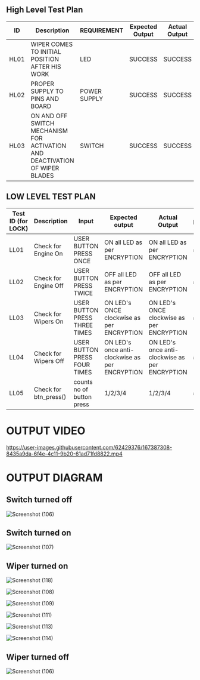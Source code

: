
## High Level Test Plan

| ID | Description | REQUIREMENT | Expected Output | Actual Output | Status |
| ------ | --------- | ------ | ----- | ----- | ----- |
| HL01 | WIPER COMES TO INITIAL POSITION AFTER HIS WORK | LED | SUCCESS | SUCCESS | IMPLEMENTED  |
| HL02 | PROPER SUPPLY TO PINS AND BOARD | POWER SUPPLY | SUCCESS | SUCCESS | IMPLEMENTED |
| HL03 | ON AND OFF SWITCH MECHANISM FOR ACTIVATION AND DEACTIVATION OF WIPER BLADES  | SWITCH | SUCCESS | SUCCESS | IMPLEMENTED |


## LOW LEVEL TEST PLAN

| Test ID (for LOCK)| Description | Input | Expected output | Actual Output | passed/not |
| --- | --- | --- | --- | --- | --- |
| LL01 | Check for Engine On | USER BUTTON PRESS ONCE  |  ON all LED as per ENCRYPTION |  ON all LED as per ENCRYPTION | ✅ |
| LL02 | Check for Engine Off | USER BUTTON PRESS TWICE  |  OFF all LED as per ENCRYPTION |  OFF all LED as per ENCRYPTION | ✅ |
| LL03 | Check for Wipers On | USER BUTTON PRESS THREE TIMES |  ON LED's ONCE clockwise as per ENCRYPTION |   ON LED's ONCE clockwise as per ENCRYPTION | ✅ |
| LL04 | Check for Wipers Off | USER BUTTON PRESS FOUR TIMES |  ON LED's once anti-clockwise as per ENCRYPTION |   ON LED's once anti-clockwise as per ENCRYPTION | ✅ |
| LL05 | Check for btn_press() | counts no of button press  | 1/2/3/4 | 1/2/3/4 | ✅ |

# OUTPUT VIDEO

https://user-images.githubusercontent.com/62429376/167387308-8435a9da-6f4e-4c11-9b20-61ad71fd8822.mp4

# OUTPUT DIAGRAM

## Switch turned off

![Screenshot (106)](https://user-images.githubusercontent.com/62429376/167388539-46c3632a-74a7-4bb7-98e7-c61324d76512.png)

## Switch turned on 

![Screenshot (107)](https://user-images.githubusercontent.com/62429376/167388545-68d0f225-2156-428b-b6a4-75d02bdfbbe0.png)

## Wiper turned on

![Screenshot (118)](https://user-images.githubusercontent.com/62429376/167388551-79b6e314-6096-4fb6-b4f4-e77c11f0b8f7.png)

![Screenshot (108)](https://user-images.githubusercontent.com/62429376/167388573-d8571493-41e5-4ee0-bc5c-880269ca364c.png)

![Screenshot (109)](https://user-images.githubusercontent.com/62429376/167388580-201eabda-fc25-4392-a033-f771ac987651.png)

![Screenshot (111)](https://user-images.githubusercontent.com/62429376/167388586-f24716fb-45ff-431e-99f5-8524efe7ee65.png)

![Screenshot (113)](https://user-images.githubusercontent.com/62429376/167388591-113e5008-3f21-4928-9edf-5aa9fde7c836.png)

![Screenshot (114)](https://user-images.githubusercontent.com/62429376/167388596-ccefc6a7-1a24-4d43-86cf-8208a7d20ff7.png)

## Wiper turned off

![Screenshot (106)](https://user-images.githubusercontent.com/62429376/167388539-46c3632a-74a7-4bb7-98e7-c61324d76512.png)

